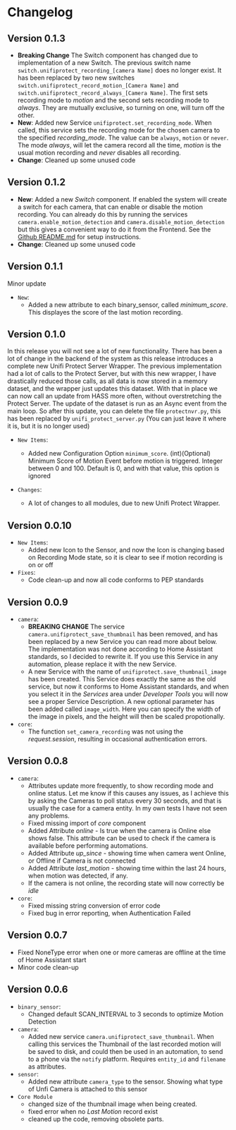 # Changelog

## Version 0.1.3

* **Breaking Change** The Switch component has changed due to implementation of a new Switch. The previous switch name `switch.unifiprotect_recording_[camera Name]` does no longer exist. It has been replaced by two new switches `switch.unifiprotect_record_motion_[Camera Name]` and `switch.unifiprotect_record_always_[Camera Name]`. The first sets recording mode to *motion* and the second sets recording mode to *always*. They are mutually exclusive, so turning on one, will turn off the other.
* **New**: Added new Service `unifiprotect.set_recording_mode`. When called, this service sets the recording mode for the chosen camera to the specified *recording_mode*. The value can be `always`, `motion` or `never`. The mode *always*, will let the camera record all the time, *motion* is the usual motion recording and *never* disables all recording.
* **Change**: Cleaned up some unused code

## Version 0.1.2

* **New**: Added a new *Switch* component. If enabled the system will create a switch for each camera, that can enable or disable the motion recording. You can already do this by running the services `camera.enable_motion_detection` and `camera.disable_motion_detection` but this gives a convenient way to do it from the Frontend. See the [Github README.md](https://github.com/briis/unifiprotect/blob/master/README.md) for setup instructions.
* **Change**: Cleaned up some unused code

## Version 0.1.1

Minor update

* `New`:
  * Added a new attribute to each binary_sensor, called *minimum_score*. This displayes the score of the last motion recording.

## Version 0.1.0

In this release you will not see a lot of new functionality. There has been a lot of change in the backend of the system as this release introduces a complete new Unifi Protect Server Wrapper. The previous implementation had a lot of calls to the Protect Server, but with this new wrapper, I have drastically reduced those calls, as all data is now stored in a memory dataset, and the wrapper just updates this dataset. With that in place we can now call an update from HASS more often, without overstretching the Protect Server. The update of the dataset is run as an Async event from the main loop. So after this update, you can delete the file `protectnvr.py`, this has been replaced by `unifi_protect_server.py` (You can just leave it where it is, but it is no longer used)

* `New Items`:
  * Added new Configuration Option `minimum_score`. (int)(Optional) Minimum Score of Motion Event before motion is triggered. Integer between 0 and 100. Default is 0, and with that value, this option is ignored  

* `Changes`:
  * A lot of changes to all modules, due to new Unifi Protect Wrapper.

## Version 0.0.10

* `New Items`:
  * Added new Icon to the Sensor, and now the Icon is changing based on Recording Mode state, so it is clear to see if motion recording is on or off
* `Fixes`:
  * Code clean-up and now all code conforms to PEP standards

## Version 0.0.9

* `camera`:
  * **BREAKING CHANGE** The service `camera.unifiprotect_save_thumbnail` has been removed, and has been replaced by a new Service you can read more about below. The implementation was not done according to Home Assistant standards, so I decided to rewrite it. If you use this Service in any automation, please replace it with the new Service.
  * A new Service with the name of `unifiprotect.save_thumbnail_image` has been created. This Service does exactly the same as the old service, but now it conforms to Home Assistant standards, and when you select it in the *Services* area under *Developer Tools* you will now see a proper Service Description. A new optional parameter has been added called `image_width`. Here you can specify the width of the image in pixels, and the height will then be scaled propotionally.
* `core`:
  * The function `set_camera_recording` was not using the *request.session*, resulting in occasional authentication errors.

## Version 0.0.8

* `camera`:
  * Attributes update more frequently, to show recording mode and online status. Let me know if this causes any issues, as I achieve this by asking the Cameras to poll status every 30 seconds, and that is usually the case for a camera entity. In my own tests I have not seen any problems.
  * Fixed missing import of *core* component
  * Added Attribute *online* - Is true when the camera is Online else shows false. This attribute can be used to check if the camera is available before performing automations.
  * Added Attribute *up_since* - showing time when camera went Online, or Offline if Camera is not connected
  * Added Attribute *last_motion* - showing time within the last 24 hours, when motion was detected, if any.
  * If the camera is not online, the recording state will now correctly be *idle*
* `core`:
  * Fixed missing string conversion of error code
  * Fixed bug in error reporting, when Authentication Failed

## Version 0.0.7

* Fixed NoneType error when one or more cameras are offline at the time of Home Assistant start
* Minor code clean-up

## Version 0.0.6

* `binary_sensor`:
  * Changed default SCAN_INTERVAL to 3 seconds to optimize Motion Detection
* `camera`:
  * Added new service `camera.unifiprotect_save_thumbnail`. When calling this services the Thumbnail of the last recorded motion will be saved to disk, and could then be used in an automation, to send to a phone via the `notify` platform. Requires `entity_id` and `filename` as attributes.
* `sensor`:
  * Added new attribute `camera_type` to the sensor. Showing what type of Unfi Camera is attached to this sensor
* `Core Module`
  * changed size of the thumbnail image when being created.
  * fixed error when no *Last Motion* record exist
  * cleaned up the code, removing obsolete parts.
  